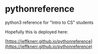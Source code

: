 # pythonreference
python3 reference for "Intro to CS" students

Hopefully this is deployed here: 

[https://jeffknerr.github.io/pythonreference](https://jeffknerr.github.io/pythonreference)


